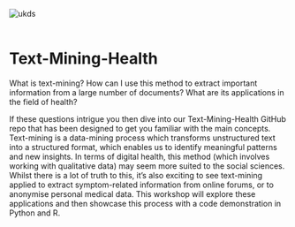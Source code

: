 ![ukds](./Data/ukds.png)<br>
<br>

# Text-Mining-Health


What is text-mining? How can I use this method to extract important information from a large number of documents? What are its applications in the field of health?

If these questions intrigue you then dive into our Text-Mining-Health GitHub repo that has been designed to get you familiar with the main concepts. Text-mining is a data-mining process which transforms unstructured text into a structured format, which enables us to identify meaningful patterns and new insights. In terms of digital health, this method (which involves working with qualitative data) may seem more suited to the social sciences. Whilst there is a lot of truth to this, it’s also exciting to see text-mining applied to extract symptom-related information from online forums, or to anonymise personal medical data. This workshop will explore these applications and then showcase this process with a code demonstration in Python and R.

